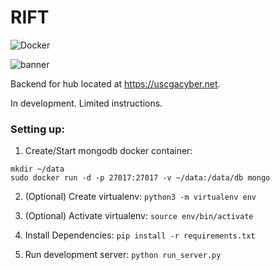 # RIFT

![Docker](https://github.com/USCGA/rift/workflows/Docker/badge.svg?branch=master)

![banner](https://raw.githubusercontent.com/USCGA/rift/development/documentation/cover.png)

Backend for hub located at <https://uscgacyber.net>.

In development. Limited instructions.

### Setting up:
1. Create/Start mongodb docker container:
```
mkdir ~/data
sudo docker run -d -p 27017:27017 -v ~/data:/data/db mongo
```

2. (Optional) Create virtualenv:
`python3 -m virtualenv env`

3. (Optional) Activate virtualenv:
`source env/bin/activate`

4. Install Dependencies:
`pip install -r requirements.txt`

5. Run development server:
`python run_server.py`
